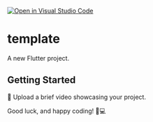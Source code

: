 [![Open in Visual Studio Code](https://classroom.github.com/assets/open-in-vscode-2e0aaae1b6195c2367325f4f02e2d04e9abb55f0b24a779b69b11b9e10269abc.svg)](https://classroom.github.com/online_ide?assignment_repo_id=16441520&assignment_repo_type=AssignmentRepo)
# template

A new Flutter project.

## Getting Started

🎥 Upload a brief video showcasing your project. 

Good luck, and happy coding! 🚀💻
